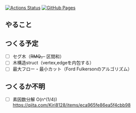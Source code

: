 [![Actions Status](https://github.com/idat50me/cpp_lib/workflows/verify/badge.svg)](https://github.com/idat50me/cpp_lib/actions)
[![GitHub Pages](https://img.shields.io/static/v1?label=GitHub+Pages&message=+&color=brightgreen&logo=github)](https://idat50me.github.io/cpp_lib/)

## やること

## つくる予定
- [ ] セグ木（~~RMQ，~~ 区間和）
- [ ] 木構造struct（vertex,edgeを内包する）
- [ ] 最大フロー・最小カット（Ford Fulkersonのアルゴリズム）

## つくるか不明
- [ ] 素因数分解 O(n^(1/4)) https://qiita.com/Kiri8128/items/eca965fe86ea5f4cbb98
